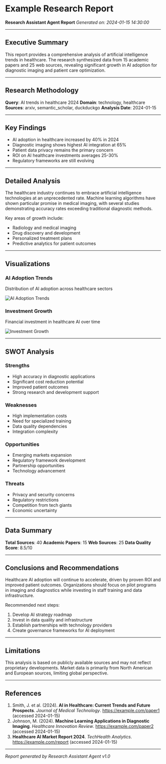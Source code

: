 # Example Research Report

**Research Assistant Agent Report**
*Generated on: 2024-01-15 14:30:00*

---

## Executive Summary

This report provides a comprehensive analysis of artificial intelligence trends in healthcare. The research synthesized data from 15 academic papers and 25 web sources, revealing significant growth in AI adoption for diagnostic imaging and patient care optimization.

---

## Research Methodology

**Query**: AI trends in healthcare 2024
**Domain**: technology, healthcare
**Sources**: arxiv, semantic_scholar, duckduckgo
**Analysis Date**: 2024-01-15

---

## Key Findings

- AI adoption in healthcare increased by 40% in 2024
- Diagnostic imaging shows highest AI integration at 65%
- Patient data privacy remains the primary concern
- ROI on AI healthcare investments averages 25-30%
- Regulatory frameworks are still evolving

---

## Detailed Analysis

The healthcare industry continues to embrace artificial intelligence technologies at an unprecedented rate. Machine learning algorithms have shown particular promise in medical imaging, with several studies demonstrating accuracy rates exceeding traditional diagnostic methods.

Key areas of growth include:
- Radiology and medical imaging
- Drug discovery and development
- Personalized treatment plans
- Predictive analytics for patient outcomes

---

## Visualizations

### AI Adoption Trends
Distribution of AI adoption across healthcare sectors

![AI Adoption Trends](chart_trends.png)

### Investment Growth
Financial investment in healthcare AI over time

![Investment Growth](chart_investment.png)

---

## SWOT Analysis

### Strengths
- High accuracy in diagnostic applications
- Significant cost reduction potential
- Improved patient outcomes
- Strong research and development support

### Weaknesses
- High implementation costs
- Need for specialized training
- Data quality dependencies
- Integration complexity

### Opportunities
- Emerging markets expansion
- Regulatory framework development
- Partnership opportunities
- Technology advancement

### Threats
- Privacy and security concerns
- Regulatory restrictions
- Competition from tech giants
- Economic uncertainty

---

## Data Summary

**Total Sources**: 40
**Academic Papers**: 15
**Web Sources**: 25
**Data Quality Score**: 8.5/10

---

## Conclusions and Recommendations

Healthcare AI adoption will continue to accelerate, driven by proven ROI and improved patient outcomes. Organizations should focus on pilot programs in imaging and diagnostics while investing in staff training and data infrastructure.

Recommended next steps:
1. Develop AI strategy roadmap
2. Invest in data quality and infrastructure
3. Establish partnerships with technology providers
4. Create governance frameworks for AI deployment

---

## Limitations

This analysis is based on publicly available sources and may not reflect proprietary developments. Market data is primarily from North American and European sources, limiting global perspective.

---

## References

1. Smith, J. et al. (2024). **AI in Healthcare: Current Trends and Future Prospects**. *Journal of Medical Technology*. https://example.com/paper1 (accessed 2024-01-15)
2. Johnson, M. (2024). **Machine Learning Applications in Diagnostic Imaging**. *Healthcare Innovation Review*. https://example.com/paper2 (accessed 2024-01-15)
3. **Healthcare AI Market Report 2024**. *TechHealth Analytics*. https://example.com/report (accessed 2024-01-15)

---

*Report generated by Research Assistant Agent v1.0*
